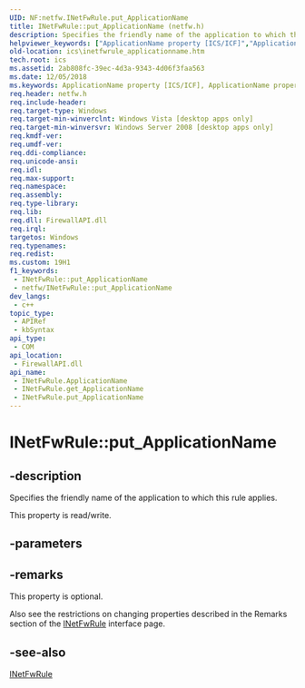 ```yaml
---
UID: NF:netfw.INetFwRule.put_ApplicationName
title: INetFwRule::put_ApplicationName (netfw.h)
description: Specifies the friendly name of the application to which this rule applies.
helpviewer_keywords: ["ApplicationName property [ICS/ICF]","ApplicationName property [ICS/ICF]","INetFwRule interface","INetFwRule interface [ICS/ICF]","ApplicationName property","INetFwRule.ApplicationName","INetFwRule.put_ApplicationName","INetFwRule::ApplicationName","INetFwRule::get_ApplicationName","INetFwRule::put_ApplicationName","ics.inetfwrule_applicationname","netfw/INetFwRule::ApplicationName","netfw/INetFwRule::get_ApplicationName","netfw/INetFwRule::put_ApplicationName","put_ApplicationName"]
old-location: ics\inetfwrule_applicationname.htm
tech.root: ics
ms.assetid: 2ab808fc-39ec-4d3a-9343-4d06f3faa563
ms.date: 12/05/2018
ms.keywords: ApplicationName property [ICS/ICF], ApplicationName property [ICS/ICF],INetFwRule interface, INetFwRule interface [ICS/ICF],ApplicationName property, INetFwRule.ApplicationName, INetFwRule.put_ApplicationName, INetFwRule::ApplicationName, INetFwRule::get_ApplicationName, INetFwRule::put_ApplicationName, ics.inetfwrule_applicationname, netfw/INetFwRule::ApplicationName, netfw/INetFwRule::get_ApplicationName, netfw/INetFwRule::put_ApplicationName, put_ApplicationName
req.header: netfw.h
req.include-header: 
req.target-type: Windows
req.target-min-winverclnt: Windows Vista [desktop apps only]
req.target-min-winversvr: Windows Server 2008 [desktop apps only]
req.kmdf-ver: 
req.umdf-ver: 
req.ddi-compliance: 
req.unicode-ansi: 
req.idl: 
req.max-support: 
req.namespace: 
req.assembly: 
req.type-library: 
req.lib: 
req.dll: FirewallAPI.dll
req.irql: 
targetos: Windows
req.typenames: 
req.redist: 
ms.custom: 19H1
f1_keywords:
 - INetFwRule::put_ApplicationName
 - netfw/INetFwRule::put_ApplicationName
dev_langs:
 - c++
topic_type:
 - APIRef
 - kbSyntax
api_type:
 - COM
api_location:
 - FirewallAPI.dll
api_name:
 - INetFwRule.ApplicationName
 - INetFwRule.get_ApplicationName
 - INetFwRule.put_ApplicationName
---
```


# INetFwRule::put_ApplicationName


## -description

Specifies the friendly name of the application to which this rule applies.

This property is read/write.

## -parameters

## -remarks

This property is optional.

Also see the restrictions on changing properties described in the Remarks section of the <a href="https://docs.microsoft.com/previous-versions/windows/desktop/api/netfw/nn-netfw-inetfwrule">INetFwRule</a> interface page.

## -see-also

<a href="https://docs.microsoft.com/previous-versions/windows/desktop/api/netfw/nn-netfw-inetfwrule">INetFwRule</a>

